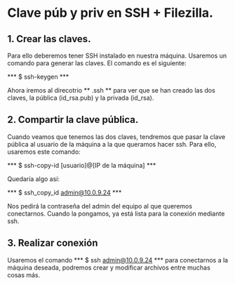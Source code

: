 # Clave púb y priv en SSH + Filezilla.

## 1. Crear las claves.

Para ello deberemos tener SSH instalado en nuestra máquina. Usaremos un comando para generar las claves. El comando es el siguiente:

*** $ ssh-keygen ***

Ahora iremos al direcotrio ** .ssh ** para ver que se han creado las dos claves, la pública (id_rsa.pub) y la privada (id_rsa).

## 2. Compartir la clave pública.

Cuando veamos que tenemos las dos claves, tendremos que pasar la clave pública al usuario de la máquina a la que queramos hacer ssh. Para ello, usaremos este comando:

*** $ ssh-copy-id [usuario]@[IP de la máquina] ***

Quedaría algo así:

*** $ ssh_copy_id admin@10.0.9.24 ***

Nos pedirá la contraseña del admin del equipo al que queremos conectarnos. Cuando la pongamos, ya está lista para la conexión mediante ssh.

## 3. Realizar conexión

Usaremos el comando *** $ ssh admin@10.0.9.24 *** para conectarnos a la máquina deseada, podremos crear y modificar archivos entre muchas cosas más.
